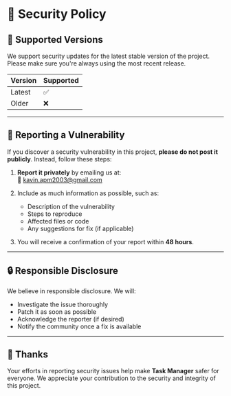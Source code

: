 # 🔐 Security Policy

## 📅 Supported Versions

We support security updates for the latest stable version of the project. Please make sure you're always using the most recent release.

| Version | Supported |
|---------|-----------|
| Latest  | ✅        |
| Older   | ❌        |

---

## 🚨 Reporting a Vulnerability

If you discover a security vulnerability in this project, **please do not post it publicly**. Instead, follow these steps:

1. **Report it privately** by emailing us at:  
   📧 [kavin.apm2003@gmail.com](mailto:kavin.apm2003@gmail.com)

2. Include as much information as possible, such as:
   - Description of the vulnerability
   - Steps to reproduce
   - Affected files or code
   - Any suggestions for fix (if applicable)

3. You will receive a confirmation of your report within **48 hours**.

---

## 🔒 Responsible Disclosure

We believe in responsible disclosure. We will:

- Investigate the issue thoroughly
- Patch it as soon as possible
- Acknowledge the reporter (if desired)
- Notify the community once a fix is available

---

## 🙏 Thanks

Your efforts in reporting security issues help make **Task Manager** safer for everyone. We appreciate your contribution to the security and integrity of this project.

